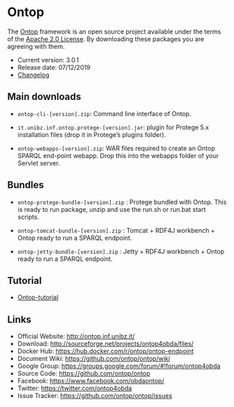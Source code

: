 # Ontop  

The [Ontop](http://ontop.inf.ubibz.it) framework is an open source project available under the terms of the 
[Apache 2.0 License](http://www.apache.org/licenses/LICENSE-2.0.txt). 
By downloading these packages you are agreeing with them.

* Current version: 3.0.1
* Release date: 07/12/2019
* [Changelog](https://github.com/ontop/ontop/wiki/OntopReleases)


## Main downloads

- `ontop-cli-[version].zip`: Command line interface of Ontop.

- `it.unibz.inf.ontop.protege-[version].jar`: plugin for Protege 5.x installation files (drop it in Protege’s plugins folder).

- `ontop-webapps-[version].zip`: WAR files required to create an Ontop SPARQL end-point webapp. Drop this into the webapps folder of your Servlet server.

## Bundles

- `ontop-protege-bundle-[version].zip` : Protege bundled with Ontop. This is ready to run package, unzip and use the run.sh or run.bat start scripts.

- `ontop-tomcat-bundle-[version].zip` : Tomcat + RDF4J workbench + Ontop ready to run a SPARQL endpoint.

- `ontop-jetty-bundle-[version].zip` : Jetty + RDF4J workbench + Ontop ready to run a SPARQL endpoint.

## Tutorial

- [Ontop-tutorial](https://github.com/ontop/ontop-tutorial)

## Links


- Official Website: http://ontop.inf.unibz.it/
- Download: http://sourceforge.net/projects/ontop4obda/files/
- Docker Hub: https://hub.docker.com/r/ontop/ontop-endpoint
- Document Wiki: https://github.com/ontop/ontop/wiki
- Google Group: https://groups.google.com/forum/#!forum/ontop4obda
- Source Code: https://github.com/ontop/ontop
- Facebook: https://www.facebook.com/obdaontop/
- Twitter: https://twitter.com/ontop4obda
- Issue Tracker: https://github.com/ontop/ontop/issues
